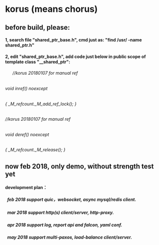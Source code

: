 # korus (means chorus)
##  before build, please:
#### 1, search file "shared_ptr_base.h", cmd just as: "find /usr/ -name shared_ptr.h"
#### 2, edit "shared_ptr_base.h", add code just below in public scope of template class "__shared_ptr":
######        //korus 20180107 for manual ref 
######        void inref() noexcept
######        {       _M_refcount._M_add_ref_lock();  }
######        //korus 20180107 for manual ref 
######        void deref() noexcept
######        {       _M_refcount._M_release();      }
        
##  now feb 2018, only demo, without strength test yet

####  development plan：      
#####    feb 2018 support quic，websocket, async mysql/redis client.      
#####    mar 2018 support http(s) client/server, http-proxy.          
#####    apr 2018 support log, report api and falcon, yaml conf.      
#####    may 2018 support multi-paxos, load-balance client/server.      
